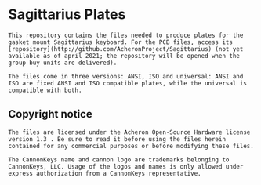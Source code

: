 # Sagittarius Plates

	This repository contains the files needed to produce plates for the gasket mount Sagittarius keyboard. For the PCB files, access its [repository](http://github.com/AcheronProject/Sagittarius) (not yet available as of april 2021; the repository will be opened when the group buy units are delivered).

	The files come in three versions: ANSI, ISO and universal: ANSI and ISO are fixed ANSI and ISO compatible plates, while the universal is compatible with both.

## Copyright notice

	The files are licensed under the Acheron Open-Source Hardware license version 1.3 . Be sure to read it before using the files herein contained for any commercial purposes or before modifying these files. 

	The CannonKeys name and cannon logo are trademarks belonging to CannonKeys, LLC. Usage of the logos and names is only allowed under express authorization from a CannonKeys representative.
